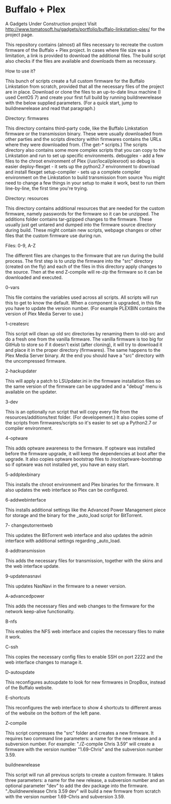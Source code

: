 # Buffalo + Plex
A Gadgets Under Construction project
Visit http://www.tomatosoft.hu/gadgets/portfolio/buffalo-linkstation-plex/ for the project page.

This repository contains (almost) all files necessary to recreate the custom firmware of the Buffalo + Plex project.
In cases where file size was a limitation, a link is provided to download the additional files.
The build script also checks if the files are available and downloads them as necessary.

How to use it?

This bunch of scripts create a full custom firmware for the Buffalo Linkstation from scratch, provided that all the necessary files of the project are in place. Download or clone the files to an up-to-date linux machine (I used CentOS 7) and create your first full build by running buildnewrelease with the below supplied parameters. (For a quick start, jump to buildnewrelease and read that paragraph.)

Directory: firmwares

This directory contains third-party code, like the Buffalo Linkstation firmware or the transmission binary. These were usually downloaded from other parties and the scripts directory within firmwares contains the URLs where they were downloaded from. (The get-* scripts.)
The scripts directory also contains some more complex scripts that you can copy to the Linkstation and run to set up specific environments.
debugplex - add a few files to the chroot environment of Plex (/usr/local/plexroot) so debug is easier
deploy-flexget - it sets up the python2.7 environment to download and install flexget
setup-compiler - sets up a complete compiler environment on the Linkstation to build transmission from source
You might need to change a few things in your setup to make it work, best to run them line-by-line, the first time you're trying.

Directory: resources

This directory contains additional resources that are needed for the custom firmware, namely passwords for the firmware so it can be unzipped. The additions folder contains tar-gzipped changes to the firmware. These usually just get untared and dumped into the firmware source directory during build. These might contain new scripts, webpage changes or other files that the custom firmware use during run.

Files: 0-9, A-Z

The different files are changes to the firmware that are run during the build process. The first step is to unzip the firmware into the "src" directory (created on the fly) and each of the files in this directory apply changes to the source. Then at the end Z-compile will re-zip the firmware so it can be downloaded and executed.

0-vars

This file contains the variables used across all scripts. All scripts will run this to get to know the default. When a component is upgraded, in this file you have to update the version number. (For example PLEXBIN contains the version of Plex Media Server to use.)

1-createsrc

This script will clean up old src directories by renaming them to old-src and do a fresh one from the vanilla firmware. The vanilla firmware is too big for GitHub to store so if it doesn't exist (after cloning), it will try to download it and place it in the proper directory (firmwares). The same happens to the Plex Media Server binary.
At the end you should have a "src" directory with the uncompressed firmware.

2-hackupdater

This will apply a patch to LSUpdater.ini in the firmware installation files so the same version of the firmware can be upgraded and a "debug" menu is available on the updater.

3-dev

This is an optionally run script that will copy every file from the resources/additions/test folder. (For developement.) It also copies some of the scripts from firmwares/scripts so it's easier to set up a Python2.7 or compiler environment.

4-optware

This adds optware awareness to the firmware. If optware was installed before the firmware upgrade, it will keep the dependencies at boot after the upgrade. It also copies optware bootstrap files to /root/optware-bootstrap so if optware was not installed yet, you have an easy start.

5-addplexbinary

This installs the chroot environment and Plex binaries for the firmware. It also updates the web interface so Plex can be configured.

6-addwebinterface

This installs additional settings like the Advanced Power Management piece for storage and the binary for the _auto_load script for BitTorrent.

7- changeutorrentweb

This updates the BitTorrent web interface and also updates the admin interface with additional settings regarding _auto_load.

8-addtransmission

This adds the necessary files for transmission, together with the skins and the web interface update.

9-updatenasnavi

This updates NasNavi in the firmware to a newer version.

A-advancedpower

This adds the necessary files and web changes to the firmware for the network keep-alive functionality.

B-nfs

This enables the NFS web interface and copies the necessary files to make it work.

C-ssh

This copies the necessary config files to enable SSH on port 2222 and the web interface changes to manage it.

D-autoupdate

This reconfigures autoupdate to look for new firmwares in DropBox, instead of the Buffalo website.

E-shortcuts

This reconfigures the web interface to show 4 shortcuts to different areas of the website on the bottom of the left pane.

Z-compile

This script compresses the "src" folder and creates a new firmware.
It requires two command line parameters: a name for the new release and a subversion number. For example:
"./Z-compile Chris 3.59" will create a firmware with the version number "1.69-Chris" and the subversion number 3.59.

buildnewrelease

This script will run all previous scripts to create a custom firmware. It takes three parameters: a name for the new release, a subversion number and an optional parameter "dev" to add the dev package into the firmware.
"./buildnewrelease Chris 3.59 dev" will build a new firmware from scratch with the version number 1.69-Chris and subversion 3.59.

